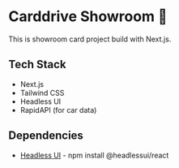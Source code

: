 # Carddrive Showroom 🚗

This is showroom card project build with Next.js.

<!-- Image Section -->

## Tech Stack

-  Next.js
-  Tailwind CSS
-  Headless UI
-  RapidAPI (for car data)

## Dependencies

-  [Headless UI](https://headlessui.dev/) - npm install @headlessui/react
